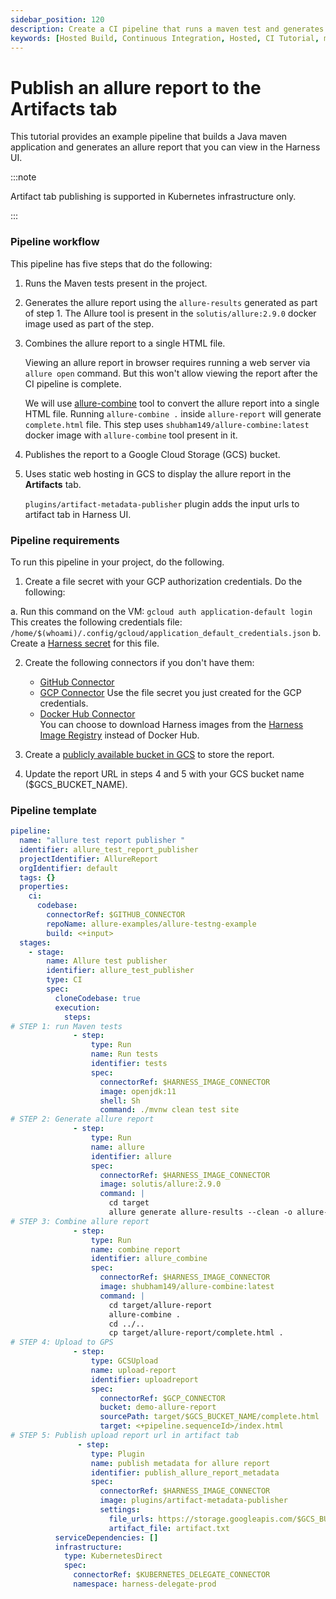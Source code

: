 ```yaml
---
sidebar_position: 120
description: Create a CI pipeline that runs a maven test and generates an allure report that you can view in the Harness UI.
keywords: [Hosted Build, Continuous Integration, Hosted, CI Tutorial, maven, Allure]
---
```


# Publish an allure report to the Artifacts tab 

This tutorial provides an example pipeline that builds a Java maven application and generates an allure report that you can view in the Harness UI. 

:::note

Artifact tab publishing is supported in Kubernetes infrastructure only.

:::

### Pipeline workflow 

This pipeline has five steps that do the following: 

1. Runs the Maven tests present in the project. 

2. Generates the allure report using the `allure-results` generated as part of step 1. The Allure tool is present in the `solutis/allure:2.9.0` docker image used as part of the step.

3. Combines the allure report to a single HTML file.
   
   Viewing an allure report in browser requires running a web server via `allure open` command. But this won't allow viewing the report after the CI pipeline is complete.

   We will use [allure-combine](https://pypi.org/project/allure-combine/) tool to convert the allure report into a single HTML file. Running `allure-combine .` inside `allure-report` will generate `complete.html` file. This step uses `shubham149/allure-combine:latest` docker image with `allure-combine` tool present in it.

4. Publishes the report to a  Google Cloud Storage (GCS) bucket.
 
5. Uses static web hosting in GCS to display the allure report in the **Artifacts** tab. 
   
   `plugins/artifact-metadata-publisher` plugin adds the input urls to artifact tab in Harness UI.


### Pipeline requirements

To run this pipeline in your project, do the following.

1. Create a file secret with your GCP authorization credentials. Do the following:

  a. Run this command on the VM:
    ```
    gcloud auth application-default login
    ```
    This creates the following credentials file:  
    `/home/$(whoami)/.config/gcloud/application_default_credentials.json`
   b. Create a [Harness secret](/docs/platform/security/add-file-secrets) for this file. 
<!-- 
   b. Create a [Harness secret](/docs/platform/6_Security/3-add-file-secrets) for this file. 
 -->

2. Create the following connectors if you don't have them:

   -  [GitHub Connector](/docs/platform/connectors/add-a-git-hub-connector)
   - [GCP Connector](/docs/platform/connectors/connect-to-google-cloud-platform-gcp) 
      Use the file secret you just created for the GCP credentials.
   - [Docker Hub Connector](/docs/platform/connectors/ref-cloud-providers/docker-registry-connector-settings-reference)  
      You can choose to download Harness images from the [Harness Image Registry](/docs/platform/connectors/connect-to-harness-container-image-registry-using-docker-connector) instead of Docker Hub.

<!-- 
   -  [GitHub Connector](/docs/platform/7_Connectors/add-a-git-hub-connector)
   - [GCP Connector](/docs/platform/7_Connectors/connect-to-google-cloud-platform-gcp) 
      Use the file secret you just created for the GCP credentials.
   - [Docker Hub Connector](/docs/platform/7_Connectors/ref-cloud-providers/docker-registry-connector-settings-reference)  
      You can choose to download Harness images from the [Harness Image Registry](/docs/platform/7_Connectors/connect-to-harness-container-image-registry-using-docker-connector) instead of Docker Hub.
-->

3.  Create a [publicly available bucket in GCS](https://cloud.google.com/storage/docs/access-control/making-data-public#objects) to store the report. 

4.  Update the report URL in steps 4 and 5 with your GCS bucket name ($GCS_BUCKET_NAME).

### Pipeline template

```yaml
pipeline:
  name: "allure test report publisher "
  identifier: allure_test_report_publisher
  projectIdentifier: AllureReport
  orgIdentifier: default
  tags: {}
  properties:
    ci:
      codebase:
        connectorRef: $GITHUB_CONNECTOR
        repoName: allure-examples/allure-testng-example
        build: <+input>
  stages:
    - stage:
        name: Allure test publisher
        identifier: allure_test_publisher
        type: CI
        spec:
          cloneCodebase: true
          execution:
            steps:
# STEP 1: run Maven tests
              - step:               
                  type: Run
                  name: Run tests
                  identifier: tests
                  spec:
                    connectorRef: $HARNESS_IMAGE_CONNECTOR
                    image: openjdk:11
                    shell: Sh
                    command: ./mvnw clean test site
# STEP 2: Generate allure report
              - step:               
                  type: Run
                  name: allure
                  identifier: allure
                  spec:
                    connectorRef: $HARNESS_IMAGE_CONNECTOR
                    image: solutis/allure:2.9.0
                    command: |
                      cd target
                      allure generate allure-results --clean -o allure-report
# STEP 3: Combine allure report 
              - step:               
                  type: Run
                  name: combine report
                  identifier: allure_combine
                  spec:
                    connectorRef: $HARNESS_IMAGE_CONNECTOR
                    image: shubham149/allure-combine:latest
                    command: |
                      cd target/allure-report
                      allure-combine .
                      cd ../..
                      cp target/allure-report/complete.html .
# STEP 4: Upload to GPS
              - step:                
                  type: GCSUpload
                  name: upload-report
                  identifier: uploadreport
                  spec:
                    connectorRef: $GCP_CONNECTOR
                    bucket: demo-allure-report
                    sourcePath: target/$GCS_BUCKET_NAME/complete.html
                    target: <+pipeline.sequenceId>/index.html
# STEP 5: Publish upload report url in artifact tab
               - step:                 
                  type: Plugin
                  name: publish metadata for allure report
                  identifier: publish_allure_report_metadata
                  spec:
                    connectorRef: $HARNESS_IMAGE_CONNECTOR
                    image: plugins/artifact-metadata-publisher
                    settings:
                      file_urls: https://storage.googleapis.com/$GCS_BUCKET_NAME/<+pipeline.sequenceId>/index.html
                      artifact_file: artifact.txt
          serviceDependencies: []
          infrastructure:
            type: KubernetesDirect
            spec:
              connectorRef: $KUBERNETES_DELEGATE_CONNECTOR
              namespace: harness-delegate-prod
```